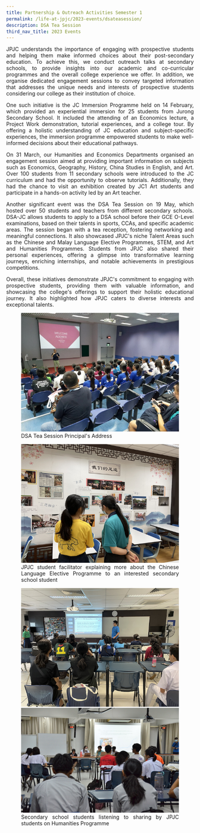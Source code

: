 ```yaml
---
title: Partnership & Outreach Activities Semester 1
permalink: /life-at-jpjc/2023-events/dsateasession/
description: DSA Tea Session
third_nav_title: 2023 Events
---
```

<div align="justify">

<p>
JPJC understands the importance of engaging with prospective students and helping them make informed choices about their post-secondary education. To achieve this, we conduct outreach talks at secondary schools, to provide insights into our academic and co-curricular programmes and the overall college experience we offer. In addition, we organise dedicated engagement sessions to convey targeted information that addresses the unique needs and interests of prospective students considering our college as their institution of choice.</p>

<p>
One such initiative is the JC Immersion Programme held on 14 February, which provided an experiential immersion for 25 students from Jurong Secondary School. It included the attending of an Economics lecture, a Project Work demonstration, tutorial experiences, and a college tour. By offering a holistic understanding of JC education and subject-specific experiences, the immersion programme empowered students to make well-informed decisions about their educational pathways.</p>

<p>
On 31 March, our Humanities and Economics Departments organised an engagement session aimed at providing important information on subjects such as Economics, Geography, History, China Studies in English, and Art. Over 100 students from 11 secondary schools were introduced to the JC curriculum and had the opportunity to observe tutorials. Additionally, they had the chance to visit an exhibition created by JC1 Art students and participate in a hands-on activity led by an Art teacher.</p>

<p>
Another significant event was the DSA Tea Session on 19 May, which hosted over 50 students and teachers from different secondary schools. DSA-JC allows students to apply to a DSA school before their GCE O-Level examinations, based on their talents in sports, CCAs, and specific academic areas. The session began with a tea reception, fostering networking and meaningful connections. It also showcased JPJC's niche Talent Areas such as the Chinese and Malay Language Elective Programmes, STEM, and Art and Humanities Programmes. Students from JPJC also shared their personal experiences, offering a glimpse into transformative learning journeys, enriching internships, and notable achievements in prestigious competitions.</p>

<p>
Overall, these initiatives demonstrate JPJC's commitment to engaging with prospective students, providing them with valuable information, and showcasing the college's offerings to support their holistic educational journey. It also highlighted how JPJC caters to diverse interests and exceptional talents.</p>

<figure>
<img src="/images/Life%20@%20JPJC/2023%20Events/DSA%20Tea%20Session/1%20dsa%20tea%20session%20p_s%20address%2019%20may.jpg">
<figcaption>DSA Tea Session Principal's Address</figcaption></figure>

<figure>
<img src="/images/Life%20@%20JPJC/2023%20Events/DSA%20Tea%20Session/2%20dsa%20tea%20session%2019%20may.png">
<figcaption>JPJC student facilitator explaining more about the Chinese Language Elective Programme to an interested secondary school student</figcaption></figure>

<figure>
<img src="/images/Life%20@%20JPJC/2023%20Events/DSA%20Tea%20Session/3%20dsa%20tea%20session%202%2019%20may.png">
<img src="/images/Life%20@%20JPJC/2023%20Events/DSA%20Tea%20Session/4%20sec%20sch%20engagement%20dsa%20humanities%20_%20art%2031%20mar.JPG">
<figcaption>Secondary school students listening to sharing by JPJC students on Humanities Programme</figcaption></figure>

</div>